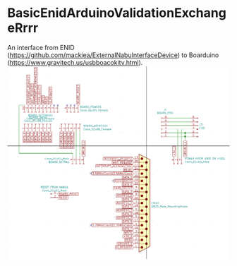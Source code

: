 # BasicEnidArduinoValidationExchangeRrrr
An interface from ENID (https://github.com/mackiea/ExternalNabuInterfaceDevice) to Boarduino (https://www.gravitech.us/usbboacokitv.html).
![schematic](/Beaver.Schematic.png)
